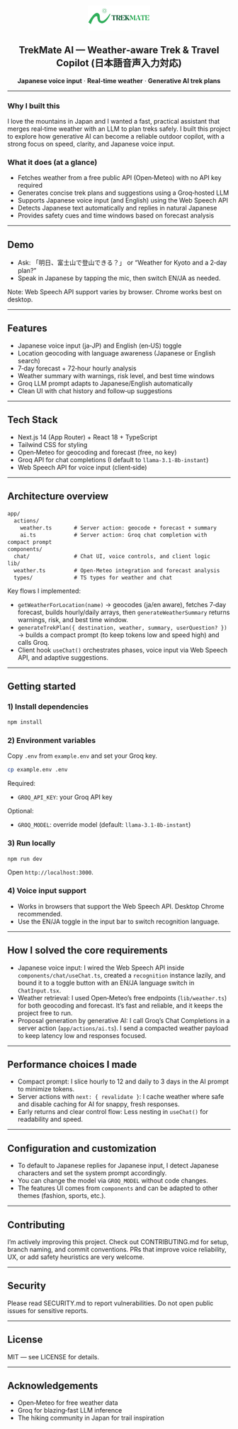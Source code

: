 <div align="center">
  <img src="public/TrekMate.png" alt="TrekMate" width="140" />
  
  <h2>TrekMate AI — Weather‑aware Trek & Travel Copilot (日本語音声入力対応)</h2>
  <p><strong>Japanese voice input</strong> · <strong>Real‑time weather</strong> · <strong>Generative AI trek plans</strong></p>
</div>

---

### Why I built this

I love the mountains in Japan and I wanted a fast, practical assistant that merges real‑time weather with an LLM to plan treks safely. I built this project to explore how generative AI can become a reliable outdoor copilot, with a strong focus on speed, clarity, and Japanese voice input.

### What it does (at a glance)
- Fetches weather from a free public API (Open‑Meteo) with no API key required
- Generates concise trek plans and suggestions using a Groq‑hosted LLM
- Supports Japanese voice input (and English) using the Web Speech API
- Detects Japanese text automatically and replies in natural Japanese
- Provides safety cues and time windows based on forecast analysis

---

## Demo

- Ask: 「明日、富士山で登山できる？」 or “Weather for Kyoto and a 2‑day plan?”
- Speak in Japanese by tapping the mic, then switch EN/JA as needed.

Note: Web Speech API support varies by browser. Chrome works best on desktop.

---

## Features

- Japanese voice input (ja‑JP) and English (en‑US) toggle
- Location geocoding with language awareness (Japanese or English search)
- 7‑day forecast + 72‑hour hourly analysis
- Weather summary with warnings, risk level, and best time windows
- Groq LLM prompt adapts to Japanese/English automatically
- Clean UI with chat history and follow‑up suggestions

---

## Tech Stack

- Next.js 14 (App Router) + React 18 + TypeScript
- Tailwind CSS for styling
- Open‑Meteo for geocoding and forecast (free, no key)
- Groq API for chat completions (I default to `llama-3.1-8b-instant`)
- Web Speech API for voice input (client‑side)

---

## Architecture overview

```text
app/
  actions/
    weather.ts       # Server action: geocode + forecast + summary
    ai.ts            # Server action: Groq chat completion with compact prompt
components/
  chat/              # Chat UI, voice controls, and client logic
lib/
  weather.ts         # Open‑Meteo integration and forecast analysis
  types/             # TS types for weather and chat
```

Key flows I implemented:
- `getWeatherForLocation(name)` → geocodes (ja/en aware), fetches 7‑day forecast, builds hourly/daily arrays, then `generateWeatherSummary` returns warnings, risk, and best time window.
- `generateTrekPlan({ destination, weather, summary, userQuestion? })` → builds a compact prompt (to keep tokens low and speed high) and calls Groq.
- Client hook `useChat()` orchestrates phases, voice input via Web Speech API, and adaptive suggestions.

---

## Getting started

### 1) Install dependencies

```bash
npm install
```

### 2) Environment variables

Copy `.env` from `example.env` and set your Groq key.

```bash
cp example.env .env
```

Required:
- `GROQ_API_KEY`: your Groq API key

Optional:
- `GROQ_MODEL`: override model (default: `llama-3.1-8b-instant`)

### 3) Run locally

```bash
npm run dev
```

Open `http://localhost:3000`.

### 4) Voice input support

- Works in browsers that support the Web Speech API. Desktop Chrome recommended.
- Use the EN/JA toggle in the input bar to switch recognition language.

---

## How I solved the core requirements

- Japanese voice input: I wired the Web Speech API inside `components/chat/useChat.ts`, created a `recognition` instance lazily, and bound it to a toggle button with an EN/JA language switch in `ChatInput.tsx`.
- Weather retrieval: I used Open‑Meteo’s free endpoints (`lib/weather.ts`) for both geocoding and forecast. It’s fast and reliable, and it keeps the project free to run.
- Proposal generation by generative AI: I call Groq’s Chat Completions in a server action (`app/actions/ai.ts`). I send a compacted weather payload to keep latency low and responses focused.

---

## Performance choices I made

- Compact prompt: I slice hourly to 12 and daily to 3 days in the AI prompt to minimize tokens.
- Server actions with `next: { revalidate }`: I cache weather where safe and disable caching for AI for snappy, fresh responses.
- Early returns and clear control flow: Less nesting in `useChat()` for readability and speed.

---

## Configuration and customization

- To default to Japanese replies for Japanese input, I detect Japanese characters and set the system prompt accordingly.
- You can change the model via `GROQ_MODEL` without code changes.
- The features UI comes from `components` and can be adapted to other themes (fashion, sports, etc.).

---

## Contributing

I’m actively improving this project. Check out CONTRIBUTING.md for setup, branch naming, and commit conventions. PRs that improve voice reliability, UX, or add safety heuristics are very welcome.

---

## Security

Please read SECURITY.md to report vulnerabilities. Do not open public issues for sensitive reports.

---

## License

MIT — see LICENSE for details.

---

## Acknowledgements

- Open‑Meteo for free weather data
- Groq for blazing‑fast LLM inference
- The hiking community in Japan for trail inspiration

